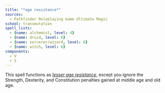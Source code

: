 ```yaml
---
title: "*age resistance*"
sources:
  - Pathfinder Roleplaying Game Ultimate Magic
school: transmutation
spell_lists:
  - {name: alchemist, level: 4}
  - {name: druid, level: 6}
  - {name: sorcerer/wizard, level: 6}
  - {name: witch, level: 6}
components:
  - V
  - S
---
```


This spell functions as [*lesser age resistance*](/spells/lesser-age-resistance/), except you ignore the Strength, Dexterity, and Constitution penalties gained at middle age and old age.

